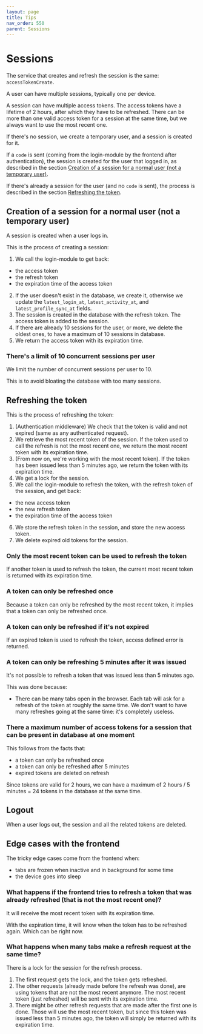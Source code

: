 ```yaml
---
layout: page
title: Tips
nav_order: 550
parent: Sessions
---
```


# Sessions

The service that creates and refresh the session is the same: `accessTokenCreate`.

A user can have multiple sessions, typically one per device.

A session can have multiple access tokens. The access tokens have a lifetime of 2 hours,
after which they have to be refreshed. There can be more than one valid access token for a session at the same time,
but we always want to use the most recent one.

If there's no session, we create a temporary user, and a session is created for it.

If a `code` is sent (coming from the login-module by the frontend after authentication), the session is created for the user that logged in,
as described in the section [Creation of a session for a normal user (not a temporary user)](#creation-of-a-session-for-a-normal-user-not-a-temporary-user).

If there's already a session for the user (and no `code` is sent), the process is described in the section [Refreshing the token](#refreshing-the-token).


## Creation of a session for a normal user (not a temporary user)

A session is created when a user logs in.

This is the process of creating a session:

1. We call the login-module to get back:
  - the access token
  - the refresh token
  - the expiration time of the access token
2. If the user doesn't exist in the database, we create it, otherwise we update the `latest_login_at`, `latest_activity_at`, and `latest_profile_sync_at` fields.
3. The session is created in the database with the refresh token. The access token is added to the session.
4. If there are already 10 sessions for the user, or more, we delete the oldest ones, to have a maximum of 10 sessions in database.
5. We return the access token with its expiration time.


### There's a limit of 10 concurrent sessions per user

We limit the number of concurrent sessions per user to 10.

This is to avoid bloating the database with too many sessions.


## Refreshing the token

This is the process of refreshing the token:

1. (Authentication middleware) We check that the token is valid and not expired (same as any authenticated request).
2. We retrieve the most recent token of the session. If the token used to call the refresh is not the most recent one,
   we return the most recent token with its expiration time.
3. (From now on, we're working with the most recent token). If the token has been issued less than 5 minutes ago,
   we return the token with its expiration time.
4. We get a lock for the session.
5. We call the login-module to refresh the token, with the refresh token of the session, and get back:
  - the new access token
  - the new refresh token
  - the expiration time of the access token
6. We store the refresh token in the session, and store the new access token.
7. We delete expired old tokens for the session.


### Only the most recent token can be used to refresh the token

If another token is used to refresh the token, the current most recent token is returned with its expiration time.


### A token can only be refreshed once

Because a token can only be refreshed by the most recent token, it implies that a token can only be refreshed once.


### A token can only be refreshed if it's not expired

If an expired token is used to refresh the token, access defined error is returned.


### A token can only be refreshing 5 minutes after it was issued

It's not possible to refresh a token that was issued less than 5 minutes ago.

This was done because:
- There can be many tabs open in the browser. Each tab will ask for a refresh of the token at roughly the same time.
  We don't want to have many refreshes going at the same time: it's completely useless.


### There a maximum number of access tokens for a session that can be present in database at one moment

This follows from the facts that:
- a token can only be refreshed once
- a token can only be refreshed after 5 minutes
- expired tokens are deleted on refresh

Since tokens are valid for 2 hours, we can have a maximum of 2 hours / 5 minutes = 24 tokens in the database at the same time.


## Logout

When a user logs out, the session and all the related tokens are deleted.


## Edge cases with the frontend

The tricky edge cases come from the frontend when:
- tabs are frozen when inactive and in background for some time
- the device goes into sleep


### What happens if the frontend tries to refresh a token that was already refreshed (that is not the most recent one)?

It will receive the most recent token with its expiration time.

With the expiration time, it will know when the token has to be refreshed again. Which can be right now.


### What happens when many tabs make a refresh request at the same time?

There is a lock for the session for the refresh process.

1. The first request gets the lock, and the token gets refreshed.
2. The other requests (already made before the refresh was done), are using tokens that are not the most recent anymore.
   The most recent token (just refreshed) will be sent with its expiration time.
3. There might be other refresh requests that are made after the first one is done. Those will use the most recent token,
   but since this token was issued less than 5 minutes ago, the token will simply be returned with its expiration time.

